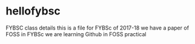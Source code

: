 # hellofybsc
FYBSC class details
this is a file for FYBSc of 2017-18
we have a paper of FOSS in FYBSc
we are learning Github in FOSS practical
